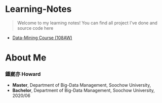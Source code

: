 # Learning-Notes
> Welcome to my learning notes!
> You can find all project I've done and source code here
* [Data-Mining Course (108AW)](https://github.com/h30306/Learning-Notes/tree/master/data-mining)

# About Me

### 鍾崴亦 Howard
* **Master**, Department of Big-Data Management, Soochow University,
* **Bachelor**, Department of Big-Data Management, Soochow University, 2020/06

